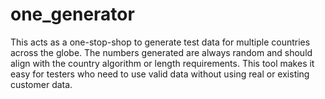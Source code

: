 # one_generator
This acts as a one-stop-shop to generate test data for multiple countries across the globe. The numbers generated are always random and should align with the country algorithm or length requirements. This tool makes it easy for testers who need to use valid data without using real or existing customer data. 
